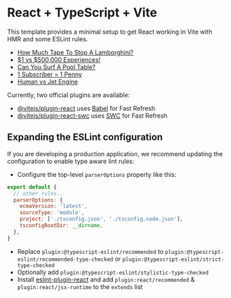 # React + TypeScript + Vite

This template provides a minimal setup to get React working in Vite with HMR and some ESLint rules.

<!-- YOUTUBE:START -->
- [How Much Tape To Stop A Lamborghini?](https://www.youtube.com/watch?v=pS-fFdvyHLE)
- [$1 vs $500,000 Experiences!](https://www.youtube.com/watch?v=Xj0Jtjg3lHQ)
- [Can You Surf A Pool Table?](https://www.youtube.com/watch?v=HHV4WT8AA1w)
- [1 Subscriber = 1 Penny](https://www.youtube.com/watch?v=9UtcHPCEBgg)
- [Human vs Jet Engine](https://www.youtube.com/watch?v=ZNt_GoOBHq8)
<!-- YOUTUBE:END -->

Currently, two official plugins are available:

- [@vitejs/plugin-react](https://github.com/vitejs/vite-plugin-react/blob/main/packages/plugin-react/README.md) uses [Babel](https://babeljs.io/) for Fast Refresh
- [@vitejs/plugin-react-swc](https://github.com/vitejs/vite-plugin-react-swc) uses [SWC](https://swc.rs/) for Fast Refresh

## Expanding the ESLint configuration

If you are developing a production application, we recommend updating the configuration to enable type aware lint rules:

- Configure the top-level `parserOptions` property like this:

```js
export default {
  // other rules...
  parserOptions: {
    ecmaVersion: 'latest',
    sourceType: 'module',
    project: ['./tsconfig.json', './tsconfig.node.json'],
    tsconfigRootDir: __dirname,
  },
}
```

- Replace `plugin:@typescript-eslint/recommended` to `plugin:@typescript-eslint/recommended-type-checked` or `plugin:@typescript-eslint/strict-type-checked`
- Optionally add `plugin:@typescript-eslint/stylistic-type-checked`
- Install [eslint-plugin-react](https://github.com/jsx-eslint/eslint-plugin-react) and add `plugin:react/recommended` & `plugin:react/jsx-runtime` to the `extends` list
